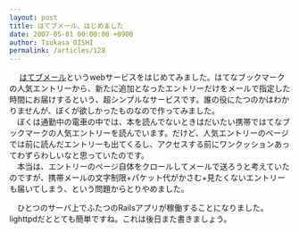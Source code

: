 ```yaml
---
layout: post
title: はてブメール、はじめました
date: 2007-05-01 00:00:00 +0900
author: Tsukasa OISHI
permalink: /articles/128
---
```



　 [はてブメール](http://hatebumail.kaeruspoon.net/)というwebサービスをはじめてみました。はてなブックマークの人気エントリーから、新たに追加となったエントリーだけをメールで指定した時間にお届けするという、超シンプルなサービスです。誰の役にたつのかはわかりませんが、ぼくが欲しかったものなので作ってみました。  
　ぼくは通勤中の電車の中では、本を読んでないときはだいたい携帯ではてなブックマークの人気エントリーを読んでいます。だけど、人気エントリーのページでは前に読んだエントリーも出てくるし、アクセスする前にワンクッションあってわずらわしいなと思っていたのです。  
　本当は、エントリーのページ自体をクロールしてメールで送ろうと考えていたのですが、携帯メールの文字制限+パケット代がかさむ+見たくないエントリーも届いてしまう、という問題からとりやめました。  

　ひとつのサーバ上でふたつのRailsアプリが稼働することになりました。lighttpdだととても簡単ですね。これは後日また書きましょう。  

